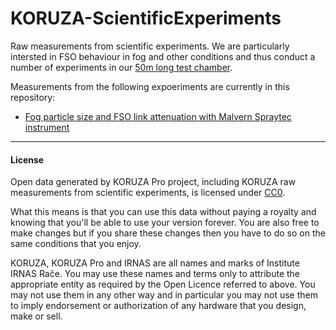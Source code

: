 # KORUZA-ScientificExperiments
Raw measurements from scientific experiments. We are particularly intersted in FSO behaviour in fog and other conditions and thus conduct a number of experiments in our [50m long test chamber](http://irnas.eu/test-facility).

Measurements from the following expoeriments are currently in this repository:
 * [Fog particle size and FSO link attenuation with Malvern Spraytec instrument](http://irnas.eu/koruza/2016/11/10/fog-particle-size-and-fso-link-attenuation-with-malvern-spraytec-instrument)

---

#### License

Open data generated by KORUZA Pro project, including KORUZA raw measurements from scientific experiments, is licensed under [CC0]( https://creativecommons.org/publicdomain/zero/1.0/).

What this means is that you can use this data without paying a royalty and knowing that you'll be able to use your version forever. You are also free to make changes but if you share these changes then you have to do so on the same conditions that you enjoy.

KORUZA, KORUZA Pro and IRNAS are all names and marks of Institute IRNAS Rače. You may use these names and terms only to attribute the appropriate entity as required by the Open Licence referred to above. You may not use them in any other way and in particular you may not use them to imply endorsement or authorization of any hardware that you design, make or sell.
